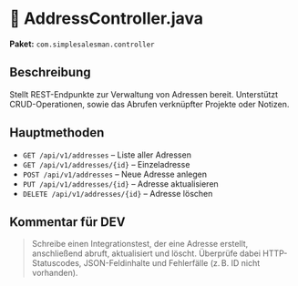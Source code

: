 # 📄 AddressController.java

**Paket:** `com.simplesalesman.controller`

## Beschreibung
Stellt REST-Endpunkte zur Verwaltung von Adressen bereit. Unterstützt CRUD-Operationen, sowie das Abrufen verknüpfter Projekte oder Notizen.

## Hauptmethoden
- `GET /api/v1/addresses` – Liste aller Adressen
- `GET /api/v1/addresses/{id}` – Einzeladresse
- `POST /api/v1/addresses` – Neue Adresse anlegen
- `PUT /api/v1/addresses/{id}` – Adresse aktualisieren
- `DELETE /api/v1/addresses/{id}` – Adresse löschen

## Kommentar für DEV
> Schreibe einen Integrationstest, der eine Adresse erstellt, anschließend abruft, aktualisiert und löscht. Überprüfe dabei HTTP-Statuscodes, JSON-Feldinhalte und Fehlerfälle (z. B. ID nicht vorhanden).